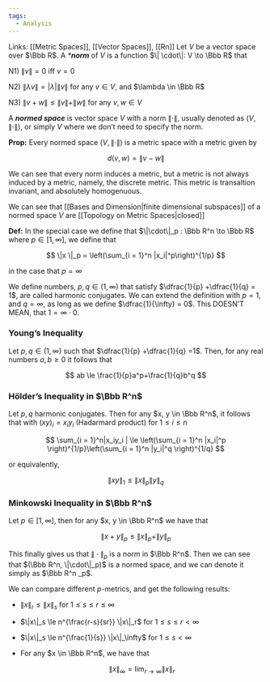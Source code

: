 ```yaml
---
tags:
  - Analysis
---
```

Links: [[Metric Spaces]], [[Vector Spaces]], [[Rn]]
Let $V$ be a vector space over $\Bbb R$. A _***norm**_ of $V$ is a function $\| \cdot\|: V \to \Bbb R$ that

N1) $\|v \| = 0$ iff $v = 0$

N2) $\|\lambda v \| = |\lambda | \| v\|$ for any $v \in V$, and $\lambda \in \Bbb R$

N3) $\|v+w\| \le \|v\| +\|w\|$ for any $v,w\in V$

A _**********normed space**********_ is vector space $V$ with a norm $\|\cdot \|$, usually denoted as $(V, \|\cdot\|)$, or simply $V$ where we don’t need to specify the norm. 

**********Prop:********** Every normed space $(V, \|\cdot\| )$ is a metric space with a metric given by

$$ d(v,w) = \|v-w\| $$

We can see that every norm induces a metric, but a metric is not always induced by a metric, namely, the discrete metric. This metric is transaltion invariant, and absolutely homogenuous.

We can see that [[Bases and Dimension|finite dimensional subspaces]] of a normed space $V$ are [[Topology on Metric Spaces|closed]]

************Def:************ In the special case we define that $\|\cdot\|_p : \Bbb R^n \to \Bbb R$ where $p \in [1, \infty]$, we define that

$$ \|x \|_p = \left(\sum_{i = 1}^n |x_i|^p\right)^{1/p} $$

in the case that $p = \infty$

We define numbers, $p, q \in (1,\infty)$ that satisfy $\dfrac{1}{p} +\dfrac{1}{q} = 1$, are called harmonic conjugates. We can extend the definition with $p = 1$, and $q = \infty$, as long as we define $\dfrac{1}{\infty} = 0$. This DOESN’T MEAN, that $1 = \infty \cdot 0$.

### Young’s Inequality

Let $p, q \in (1, \infty)$ such that $\dfrac{1}{p} +\dfrac{1}{q} =1$. Then, for any real numbers $a, b\ge0$ it follows that

$$ ab \le \frac{1}{p}a^p+\frac{1}{q}b^q $$

### Hölder’s Inequality in $\Bbb R^n$

Let $p, q$ harmonic conjugates. Then for any $x, y \in \Bbb R^n$, it follows that with ${(xy)_i = x_i y_i}$ (Hadarmard product) for $1 \le i \le n$

$$ \sum_{i = 1}^n|x_iy_i | \le \left(\sum_{i = 1}^n |x_i|^p \right)^{1/p}\left(\sum_{i = 1}^n |y_i|^q \right)^{1/q} $$

or equivalently,

$$ \|xy\|_1 \le \|x\|_p \|y\|_q $$

### Minkowski Inequality in $\Bbb R^n$

Let $p \in [1, \infty]$, then for any $x, y \in \Bbb R^n$ we have that

$$ \|x+y\|_p \le \|x\|_p +\|y\|_p $$

This finally gives us that $\|\cdot \|_p$ is a norm in $\Bbb R^n$. Then we can see that $(\Bbb R^n, \|\cdot\|_p)$ is a normed space, and we can denote it simply as $\Bbb R^n _p$.

We can compare different $p$-metrics, and get the following results:

- $\|x \|_r \le \|x\|_s$ for $1 \le s\le r\le\infty$
    
- $\|x\|_s \le n^{\frac{r-s}{sr}} \|x\|_r$ for $1 \le s\le r<\infty$
    
- $\|x\|_s \le n^{\frac{1}{s}} \|x\|_\infty$ for $1 \le s < \infty$
    
- For any $x \in \Bbb R^n$, we have that
    
    $$ \|x\|_\infty = \lim_{r \to \infty} \|x\|_r $$